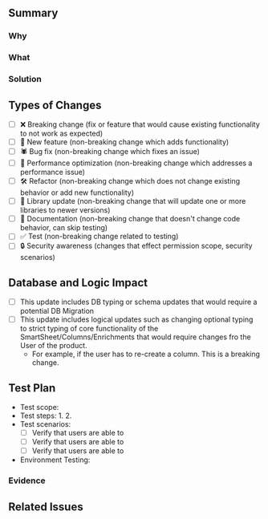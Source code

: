## Summary
<!--- Add some bells and whistles for PR template. --->

### Why
<!--- Clearly define the issue or problem that your changes address.
Describe what is currently not working as expected or what feature is missing. --->

### What
<!--- Provide a high-level overview of what has been modified, added, or removed in the codebase.
This could include new features, bug fixes, refactoring efforts, or performance optimizations. --->

### Solution
<!--- Describe the architectural or design decisions you made while implementing the changes.
Explain the thought process behind your approach and how it aligns with best practices or existing patterns in the codebase. --->

## Types of Changes
<!--- What types of changes does your code introduce? Put an `x` in all the boxes that apply --->

-   [ ] ❌ Breaking change (fix or feature that would cause existing functionality to not work as expected)
-   [ ] 🚀 New feature (non-breaking change which adds functionality)
-   [ ] 🕷 Bug fix (non-breaking change which fixes an issue)
-   [ ] 👏 Performance optimization (non-breaking change which addresses a performance issue)
-   [ ] 🛠 Refactor (non-breaking change which does not change existing behavior or add new functionality)
-   [ ] 📗 Library update (non-breaking change that will update one or more libraries to newer versions)
-   [ ] 📝 Documentation (non-breaking change that doesn't change code behavior, can skip testing)
-   [ ] ✅ Test (non-breaking change related to testing)
-   [ ] 🔒 Security awareness (changes that effect permission scope, security scenarios)

## Database and Logic Impact
<!--- Specify if this PR requires migrations or contains logic changes that could impact existing data -->

-   [ ] This update includes DB typing or schema updates that would require a potential DB Migration
-   [ ] This update includes logical updates such as changing optional typing to strict typing of core functionality of the SmartSheet/Columns/Enrichments that would require changes fro the User of the product.
    -   For example, if the user has to re-create a column. This is a breaking change.

## Test Plan
<!--- Please input steps on how to test this PR, including evidence in the form of captured images or videos. If this is not necessary, provide the reason why. --->

-   Test scope:
    <!--- Apply for which cases --->
-   Test steps:
    1.
    2.
-   Test scenarios:
    -   [ ] Verify that users are able to
    -   [ ] Verify that users are able to
    -   [ ] Verify that users are able to
-   Environment Testing:
    <!--- local/dev/aut, using Chrome/Safari --->

### Evidence
<!--- the form of captured images or videos --->

## Related Issues
<!--- Add a reference section for management tickets, and relevant conversations. --->
